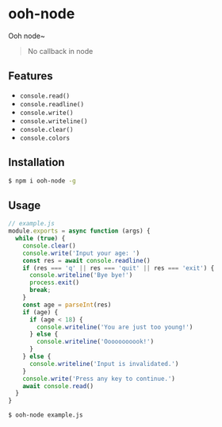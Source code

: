 # ooh-node

Ooh node~

> No callback in node

## Features

- `console.read()`
- `console.readline()`
- `console.write()`
- `console.writeline()`
- `console.clear()`
- `console.colors`

## Installation

```bash
$ npm i ooh-node -g
```

## Usage

```javascript
// example.js
module.exports = async function (args) {
  while (true) {
    console.clear()
    console.write('Input your age: ')
    const res = await console.readline()
    if (res === 'q' || res === 'quit' || res === 'exit') {
      console.writeline('Bye bye!')
      process.exit()
      break;
    }
    const age = parseInt(res)
    if (age) {
      if (age < 18) {
        console.writeline('You are just too young!')
      } else {
        console.writeline('Ooooooooook!')
      }
    } else {
      console.writeline('Input is invalidated.')
    }
    console.write('Press any key to continue.')
    await console.read()
  }
}
```

```bash
$ ooh-node example.js
```

